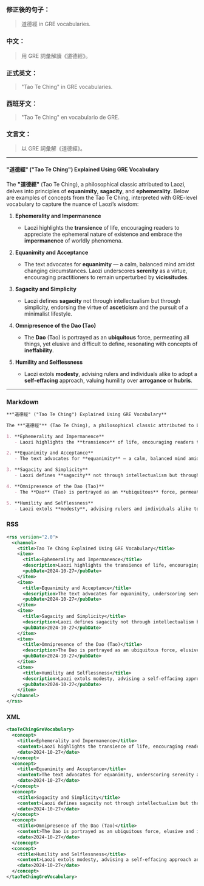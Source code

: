 ### 修正後的句子：
> 道德經 in GRE vocabularies.

### 中文：
> 用 GRE 詞彙解讀《道德經》。

### 正式英文：
> "Tao Te Ching" in GRE vocabularies.

### 西班牙文：
> "Tao Te Ching" en vocabulario de GRE.

### 文言文：
> 以 GRE 詞彙解《道德經》。

---

#### **"道德經" ("Tao Te Ching") Explained Using GRE Vocabulary**

The **"道德經"** (Tao Te Ching), a philosophical classic attributed to Laozi, delves into principles of **equanimity**, **sagacity**, and **ephemerality**. Below are examples of concepts from the Tao Te Ching, interpreted with GRE-level vocabulary to capture the nuance of Laozi’s wisdom:

1. **Ephemerality and Impermanence**  
   - Laozi highlights the **transience** of life, encouraging readers to appreciate the ephemeral nature of existence and embrace the **impermanence** of worldly phenomena.

2. **Equanimity and Acceptance**  
   - The text advocates for **equanimity** — a calm, balanced mind amidst changing circumstances. Laozi underscores **serenity** as a virtue, encouraging practitioners to remain unperturbed by **vicissitudes**.

3. **Sagacity and Simplicity**  
   - Laozi defines **sagacity** not through intellectualism but through simplicity, endorsing the virtue of **asceticism** and the pursuit of a minimalist lifestyle.

4. **Omnipresence of the Dao (Tao)**  
   - The **Dao** (Tao) is portrayed as an **ubiquitous** force, permeating all things, yet elusive and difficult to define, resonating with concepts of **ineffability**.

5. **Humility and Selflessness**  
   - Laozi extols **modesty**, advising rulers and individuals alike to adopt a **self-effacing** approach, valuing humility over **arrogance** or **hubris**.

---

### Markdown

```markdown
**"道德經" ("Tao Te Ching") Explained Using GRE Vocabulary**

The **"道德經"** (Tao Te Ching), a philosophical classic attributed to Laozi, delves into principles of **equanimity**, **sagacity**, and **ephemerality**. Below are examples of concepts from the Tao Te Ching, interpreted with GRE-level vocabulary to capture the nuance of Laozi’s wisdom:

1. **Ephemerality and Impermanence**  
   - Laozi highlights the **transience** of life, encouraging readers to appreciate the ephemeral nature of existence and embrace the **impermanence** of worldly phenomena.

2. **Equanimity and Acceptance**  
   - The text advocates for **equanimity** — a calm, balanced mind amidst changing circumstances. Laozi underscores **serenity** as a virtue, encouraging practitioners to remain unperturbed by **vicissitudes**.

3. **Sagacity and Simplicity**  
   - Laozi defines **sagacity** not through intellectualism but through simplicity, endorsing the virtue of **asceticism** and the pursuit of a minimalist lifestyle.

4. **Omnipresence of the Dao (Tao)**  
   - The **Dao** (Tao) is portrayed as an **ubiquitous** force, permeating all things, yet elusive and difficult to define, resonating with concepts of **ineffability**.

5. **Humility and Selflessness**  
   - Laozi extols **modesty**, advising rulers and individuals alike to adopt a **self-effacing** approach, valuing humility over **arrogance** or **hubris**.
```

### RSS

```xml
<rss version="2.0">
  <channel>
    <title>Tao Te Ching Explained Using GRE Vocabulary</title>
    <item>
      <title>Ephemerality and Impermanence</title>
      <description>Laozi highlights the transience of life, encouraging readers to appreciate the ephemeral nature of existence and embrace the impermanence of worldly phenomena.</description>
      <pubDate>2024-10-27</pubDate>
    </item>
    <item>
      <title>Equanimity and Acceptance</title>
      <description>The text advocates for equanimity, underscoring serenity as a virtue, encouraging practitioners to remain unperturbed by vicissitudes.</description>
      <pubDate>2024-10-27</pubDate>
    </item>
    <item>
      <title>Sagacity and Simplicity</title>
      <description>Laozi defines sagacity not through intellectualism but through simplicity, endorsing asceticism and a minimalist lifestyle.</description>
      <pubDate>2024-10-27</pubDate>
    </item>
    <item>
      <title>Omnipresence of the Dao (Tao)</title>
      <description>The Dao is portrayed as an ubiquitous force, elusive and ineffable, permeating all things.</description>
      <pubDate>2024-10-27</pubDate>
    </item>
    <item>
      <title>Humility and Selflessness</title>
      <description>Laozi extols modesty, advising a self-effacing approach and valuing humility over arrogance or hubris.</description>
      <pubDate>2024-10-27</pubDate>
    </item>
  </channel>
</rss>
```

### XML

```xml
<taoTeChingGreVocabulary>
  <concept>
    <title>Ephemerality and Impermanence</title>
    <content>Laozi highlights the transience of life, encouraging readers to appreciate the ephemeral nature of existence and embrace the impermanence of worldly phenomena.</content>
    <date>2024-10-27</date>
  </concept>
  <concept>
    <title>Equanimity and Acceptance</title>
    <content>The text advocates for equanimity, underscoring serenity as a virtue, encouraging practitioners to remain unperturbed by vicissitudes.</content>
    <date>2024-10-27</date>
  </concept>
  <concept>
    <title>Sagacity and Simplicity</title>
    <content>Laozi defines sagacity not through intellectualism but through simplicity, endorsing asceticism and a minimalist lifestyle.</content>
    <date>2024-10-27</date>
  </concept>
  <concept>
    <title>Omnipresence of the Dao (Tao)</title>
    <content>The Dao is portrayed as an ubiquitous force, elusive and ineffable, permeating all things.</content>
    <date>2024-10-27</date>
  </concept>
  <concept>
    <title>Humility and Selflessness</title>
    <content>Laozi extols modesty, advising a self-effacing approach and valuing humility over arrogance or hubris.</content>
    <date>2024-10-27</date>
  </concept>
</taoTeChingGreVocabulary>
```
